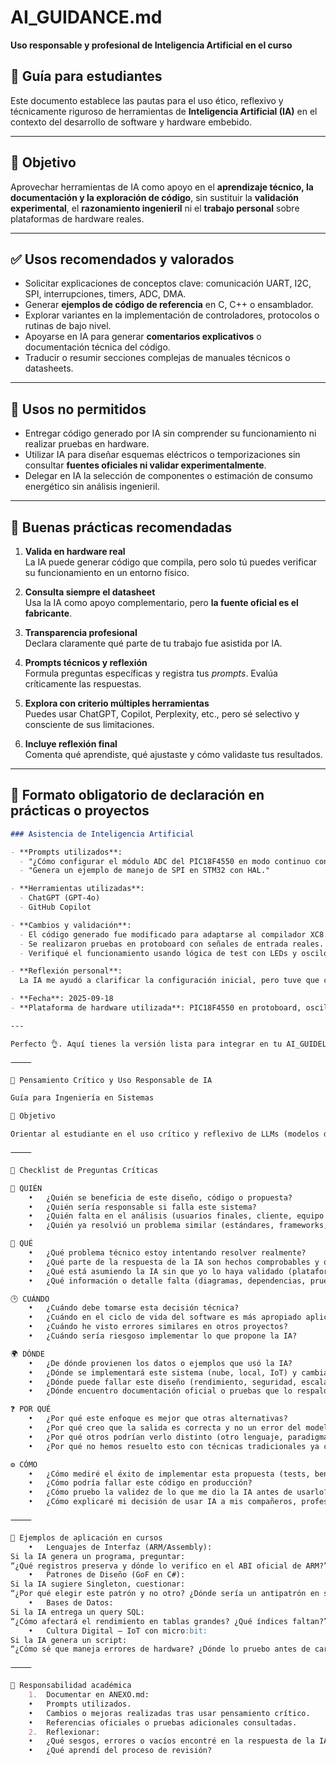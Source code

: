 
# AI_GUIDANCE.md  
**Uso responsable y profesional de Inteligencia Artificial en el curso**

## 📘 Guía para estudiantes  
Este documento establece las pautas para el uso ético, reflexivo y técnicamente riguroso de herramientas de **Inteligencia Artificial (IA)** en el contexto del desarrollo de software y hardware embebido.

---

## 🎯 Objetivo

Aprovechar herramientas de IA como apoyo en el **aprendizaje técnico, la documentación y la exploración de código**, sin sustituir la **validación experimental**, el **razonamiento ingenieril** ni el **trabajo personal** sobre plataformas de hardware reales.

---

## ✅ Usos recomendados y valorados
- Solicitar explicaciones de conceptos clave: comunicación UART, I2C, SPI, interrupciones, timers, ADC, DMA.
- Generar **ejemplos de código de referencia** en C, C++ o ensamblador.
- Explorar variantes en la implementación de controladores, protocolos o rutinas de bajo nivel.
- Apoyarse en IA para generar **comentarios explicativos** o documentación técnica del código.
- Traducir o resumir secciones complejas de manuales técnicos o datasheets.

---

## 🚫 Usos no permitidos
- Entregar código generado por IA sin comprender su funcionamiento ni realizar pruebas en hardware.
- Utilizar IA para diseñar esquemas eléctricos o temporizaciones sin consultar **fuentes oficiales ni validar experimentalmente**.
- Delegar en IA la selección de componentes o estimación de consumo energético sin análisis ingenieril.

---

## 🧠 Buenas prácticas recomendadas

1. **Valida en hardware real**  
   La IA puede generar código que compila, pero solo tú puedes verificar su funcionamiento en un entorno físico.

2. **Consulta siempre el datasheet**  
   Usa la IA como apoyo complementario, pero **la fuente oficial es el fabricante**.

3. **Transparencia profesional**  
   Declara claramente qué parte de tu trabajo fue asistida por IA.

4. **Prompts técnicos y reflexión**  
   Formula preguntas específicas y registra tus *prompts*. Evalúa críticamente las respuestas.

5. **Explora con criterio múltiples herramientas**  
   Puedes usar ChatGPT, Copilot, Perplexity, etc., pero sé selectivo y consciente de sus limitaciones.

6. **Incluye reflexión final**  
   Comenta qué aprendiste, qué ajustaste y cómo validaste tus resultados.

---

## 📝 Formato obligatorio de declaración en prácticas o proyectos

```markdown
### Asistencia de Inteligencia Artificial

- **Prompts utilizados**:
  - "¿Cómo configurar el módulo ADC del PIC18F4550 en modo continuo con interrupciones?"
  - "Genera un ejemplo de manejo de SPI en STM32 con HAL."

- **Herramientas utilizadas**:
  - ChatGPT (GPT-4o)
  - GitHub Copilot

- **Cambios y validación**:
  - El código generado fue modificado para adaptarse al compilador XC8.
  - Se realizaron pruebas en protoboard con señales de entrada reales.
  - Verifiqué el funcionamiento usando lógica de test con LEDs y osciloscopio.

- **Reflexión personal**:
  La IA me ayudó a clarificar la configuración inicial, pero tuve que corregir errores de temporización. Esto reforzó mi entendimiento del ciclo de reloj y del manejo de interrupciones.

- **Fecha**: 2025-09-18  
- **Plataforma de hardware utilizada**: PIC18F4550 en protoboard, oscilador de 20 MHz  

---

Perfecto 👌. Aquí tienes la versión lista para integrar en tu AI_GUIDELINE.md, adaptada a cursos de Ingeniería en Sistemas y con un checklist crítico que los estudiantes deben aplicar cuando usen un LLM en sus prácticas:

⸻

🧠 Pensamiento Crítico y Uso Responsable de IA

Guía para Ingeniería en Sistemas

🎯 Objetivo

Orientar al estudiante en el uso crítico y reflexivo de LLMs (modelos de lenguaje como ChatGPT) en prácticas y proyectos académicos, asegurando que el contenido generado sea comprendido, verificado y mejorado antes de entregarlo.

⸻

🔹 Checklist de Preguntas Críticas

👤 QUIÉN
	•	¿Quién se beneficia de este diseño, código o propuesta?
	•	¿Quién sería responsable si falla este sistema?
	•	¿Quién falta en el análisis (usuarios finales, cliente, equipo de soporte)?
	•	¿Quién ya resolvió un problema similar (estándares, frameworks, bibliografía)?

📌 QUÉ
	•	¿Qué problema técnico estoy intentando resolver realmente?
	•	¿Qué parte de la respuesta de la IA son hechos comprobables y qué son suposiciones?
	•	¿Qué está asumiendo la IA sin que yo lo haya validado (plataforma, librerías, contexto)?
	•	¿Qué información o detalle falta (diagramas, dependencias, pruebas)?

🕒 CUÁNDO
	•	¿Cuándo debe tomarse esta decisión técnica?
	•	¿Cuándo en el ciclo de vida del software es más apropiado aplicar esta solución?
	•	¿Cuándo he visto errores similares en otros proyectos?
	•	¿Cuándo sería riesgoso implementar lo que propone la IA?

🌍 DÓNDE
	•	¿De dónde provienen los datos o ejemplos que usó la IA?
	•	¿Dónde se implementará este sistema (nube, local, IoT) y cambia eso la validez?
	•	¿Dónde puede fallar este diseño (rendimiento, seguridad, escalabilidad)?
	•	¿Dónde encuentro documentación oficial o pruebas que lo respalden?

❓ POR QUÉ
	•	¿Por qué este enfoque es mejor que otras alternativas?
	•	¿Por qué creo que la salida es correcta y no un error del modelo?
	•	¿Por qué otros podrían verlo distinto (otro lenguaje, paradigma, contexto)?
	•	¿Por qué no hemos resuelto esto con técnicas tradicionales ya conocidas?

⚙️ CÓMO
	•	¿Cómo mediré el éxito de implementar esta propuesta (tests, benchmarks, validación)?
	•	¿Cómo podría fallar este código en producción?
	•	¿Cómo pruebo la validez de lo que me dio la IA antes de usarlo?
	•	¿Cómo explicaré mi decisión de usar IA a mis compañeros, profesor o cliente?

⸻

📌 Ejemplos de aplicación en cursos
	•	Lenguajes de Interfaz (ARM/Assembly):
Si la IA genera un programa, preguntar:
“¿Qué registros preserva y dónde lo verifico en el ABI oficial de ARM?”
	•	Patrones de Diseño (GoF en C#):
Si la IA sugiere Singleton, cuestionar:
“¿Por qué elegir este patrón y no otro? ¿Dónde sería un antipatrón en sistemas distribuidos?”
	•	Bases de Datos:
Si la IA entrega un query SQL:
“¿Cómo afectará el rendimiento en tablas grandes? ¿Qué índices faltan?”
	•	Cultura Digital – IoT con micro:bit:
Si la IA genera un script:
“¿Cómo sé que maneja errores de hardware? ¿Dónde lo pruebo antes de cargarlo al dispositivo?”

⸻

📝 Responsabilidad académica
	1.	Documentar en ANEXO.md:
	•	Prompts utilizados.
	•	Cambios o mejoras realizadas tras usar pensamiento crítico.
	•	Referencias oficiales o pruebas adicionales consultadas.
	2.	Reflexionar:
	•	¿Qué sesgos, errores o vacíos encontré en la respuesta de la IA?
	•	¿Qué aprendí del proceso de revisión?